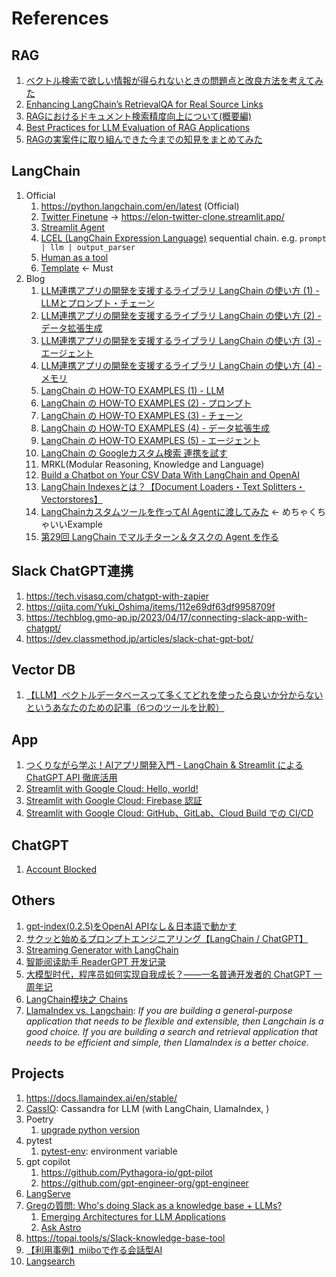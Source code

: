# References

## RAG

1. [ベクトル検索で欲しい情報が得られないときの問題点と改良方法を考えてみた](https://dev.classmethod.jp/articles/problem-and-improve-methods-of-vector-search/)
1. [Enhancing LangChain’s RetrievalQA for Real Source Links](https://medium.com/@nakamasato/enhancing-langchains-retrievalqa-for-real-source-links-53713c7d802a)
1. [RAGにおけるドキュメント検索精度向上について(概要編)](https://zenn.dev/sompojapan_dx/articles/eb755a18e893ce)
1. [Best Practices for LLM Evaluation of RAG Applications](https://www.databricks.com/blog/LLM-auto-eval-best-practices-RAG)
1. [RAGの実案件に取り組んできた今までの知見をまとめてみた](https://dev.classmethod.jp/articles/rag-knowledge-on-real-projects/)

## LangChain

1. Official
    1. https://python.langchain.com/en/latest (Official)
    1. [Twitter Finetune](https://github.com/langchain-ai/twitter-finetune) -> https://elon-twitter-clone.streamlit.app/
    1. [Streamlit Agent](https://github.com/langchain-ai/streamlit-agent)
    1. [LCEL (LangChain Expression Language)](https://python.langchain.com/docs/expression_language/) sequential chain. e.g. `prompt | llm | output_parser`
    1. [Human as a tool](https://python.langchain.com/docs/integrations/tools/human_tools)
    1. [Template](https://python.langchain.com/docs/templates/) <- Must
1. Blog
    1. [LLM連携アプリの開発を支援するライブラリ LangChain の使い方 (1) - LLMとプロンプト・チェーン](https://note.com/npaka/n/n61ad59380a43)
    1. [LLM連携アプリの開発を支援するライブラリ LangChain の使い方 (2) - データ拡張生成](https://note.com/npaka/n/n2f89fb3bf91b)
    1. [LLM連携アプリの開発を支援するライブラリ LangChain の使い方 (3) - エージェント](https://note.com/npaka/n/n6b7a07e492f1)
    1. [LLM連携アプリの開発を支援するライブラリ LangChain の使い方 (4) - メモリ](https://note.com/npaka/n/n95e5bce0e1d6)
    1. [LangChain の HOW-TO EXAMPLES (1) - LLM](https://note.com/npaka/n/n716dfd26094d)
    1. [LangChain の HOW-TO EXAMPLES (2) - プロンプト](https://note.com/npaka/n/n97aac2da03f4)
    1. [LangChain の HOW-TO EXAMPLES (3) - チェーン](https://note.com/npaka/n/n886960b89de1)
    1. [LangChain の HOW-TO EXAMPLES (4) - データ拡張生成](https://note.com/npaka/n/nb9b70619939a)
    1. [LangChain の HOW-TO EXAMPLES (5) - エージェント](https://note.com/npaka/n/nb28aa5f38c0d)
    1. [LangChain の Googleカスタム検索 連携を試す](https://note.com/npaka/n/nd9a4a26a8932)
    1. MRKL(Modular Reasoning, Knowledge and Language)
    1. [Build a Chatbot on Your CSV Data With LangChain and OpenAI](https://betterprogramming.pub/build-a-chatbot-on-your-csv-data-with-langchain-and-openai-ed121f85f0cd)
    1. [LangChain Indexesとは？【Document Loaders・Text Splitters・Vectorstores】](https://zenn.dev/umi_mori/books/prompt-engineer/viewer/langchain_indexes)
    1. [LangChainカスタムツールを作ってAI Agentに渡してみた](https://note.com/astropomeai/n/n714867753751) <- めちゃくちゃいいExample
    1. [第29回 LangChain でマルチターン＆タスクの Agent を作る](https://www.ogis-ri.co.jp/otc/hiroba/technical/similar-document-search/part29.html)

## Slack ChatGPT連携

1. https://tech.visasq.com/chatgpt-with-zapier
1. https://qiita.com/Yuki_Oshima/items/112e69df63df9958709f
1. https://techblog.gmo-ap.jp/2023/04/17/connecting-slack-app-with-chatgpt/
1. https://dev.classmethod.jp/articles/slack-chat-gpt-bot/

## Vector DB

1. [【LLM】ベクトルデータベースって多くてどれを使ったら良いか分からないというあなたのための記事（6つのツールを比較）](https://zenn.dev/moekidev/articles/9e8b85025d590e)

## App

1. [つくりながら学ぶ！AIアプリ開発入門 - LangChain & Streamlit による ChatGPT API 徹底活用](https://zenn.dev/ml_bear/books/d1f060a3f166a5)
1. [Streamlit with Google Cloud: Hello, world!](https://zenn.dev/google_cloud_jp/articles/streamlit-01-hello)
1. [Streamlit with Google Cloud: Firebase 認証](https://zenn.dev/google_cloud_jp/articles/streamlit-02-firebase)
1. [Streamlit with Google Cloud: GitHub、GitLab、Cloud Build での CI/CD](https://zenn.dev/google_cloud_jp/articles/streamlit-04-cicd)

## ChatGPT

1. [Account Blocked](https://community.openai.com/t/sorry-you-have-been-blocked-by-chatgpt/190053)

## Others

1. [gpt-index(0.2.5)をOpenAI APIなし＆日本語で動かす](https://note.com/oshizo/n/n137aaa2c29d4)
1. [サクッと始めるプロンプトエンジニアリング【LangChain / ChatGPT】](https://zenn.dev/umi_mori/books/prompt-engineer)
1. [Streaming Generator with LangChain](https://gist.github.com/mortymike/70711b028311681e5f3c6511031d5d43#langchain-streaming-example)
1. [智能阅读助手 ReaderGPT 开发记录](https://mp.weixin.qq.com/s/I5btAn54wqUGsXBcDN0G9A)
1. [大模型时代，程序员如何实现自我成长？——一名普通开发者的 ChatGPT 一周年记](https://liduos.com/the-hacker-guide-to-llms.html)
1. [LangChain模块之 Chains](https://aitutor.liduos.com/02-langchain/02-2-1.html)
1. [LlamaIndex vs. Langchain](https://stackoverflow.com/questions/76990736/differences-between-langchain-llamaindex): *If you are building a general-purpose application that needs to be flexible and extensible, then Langchain is a good choice. If you are building a search and retrieval application that needs to be efficient and simple, then LlamaIndex is a better choice.*

## Projects

1. https://docs.llamaindex.ai/en/stable/
1. [CassIO](https://cassio.org/): Cassandra for LLM (with LangChain, LlamaIndex, )
1. Poetry
    1. [upgrade python version](https://qiita.com/watame/items/8900d4d51f97e7ad3a89)
1. pytest
    1. [pytest-env](https://pypi.org/project/pytest-env/): environment variable
1. gpt copilot
    1. https://github.com/Pythagora-io/gpt-pilot
    1. https://github.com/gpt-engineer-org/gpt-engineer
1. [LangServe](https://python.langchain.com/docs/langserve)
1. [Gregの質問: Who's doing Slack as a knowledge base + LLMs?](https://twitter.com/GregKamradt/status/1735784098197840265)
    1. [Emerging Architectures for LLM Applications](https://a16z.com/emerging-architectures-for-llm-applications/)
    1. [Ask Astro](https://github.com/astronomer/ask-astro)
1. https://topai.tools/s/Slack-knowledge-base-tool
1. [【利用事例】miiboで作る会話型AI](https://note.com/miibo/m/ma82aceda74a8)
1. [Langsearch](https://github.com/gutfeeling/langsearch)
